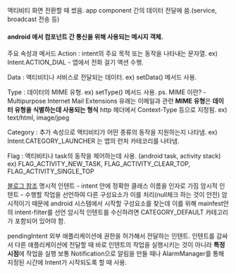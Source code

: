 액티비티 화면 전환할 때 썼음.
app component 간의 데이터 전달에 씀.(service, broadcast 전송 등)


#### android 에서 컴포넌트 간 통신을 위해 사용되는 메시지 객체.


주요 속성과 메서드
Action : intent의 주요 목적 또는 동작을 나타내는 문자열.
ex) Intent.ACTION_DIAL - 앱에서 전화 걸기 액션 수행.

Data : 액티비티나 서비스로 전달되는 데이터. 
ex) setData() 메서드 사용. 

Type : 데이터의 MIME 유형.
ex) setType() 메서드 사용.
ps. MIME 이란? - Multipurpose Internet Mail Extensions 유래는 이메일과 관련
**MIME 유형**은 **데이터 유형을 식별하는데 사용되는 형식**
http 헤더에서 Context-Type 등으로 지정됨.
ex) text/html, image/jpeg

Category : 추가 속성으로 액티비티가 어떤 종류의 동작을 지원하는지 나타냄.
ex) Intent.CATEGORY_LAUNCHER 는 앱의 런처 카테코리를 나타냄.

Flag : 액티비티나 task의 동작을 제어하는데 사용. (android task, activity stack)
ex) FLAG_ACTIVITY_NEW_TASK, FLAG_ACTIVITY_CLEAR_TOP, FLAG_ACTIVITY_SINGLE_TOP


[블로그 참조](https://self-motivated-developer.tistory.com/60)
명시적 인텐트 - intent 안에 정확한 클래스 이름을 인자로 가짐
암시적 인텐트 - 수행할 작업을 선언하여 다른 구성요소가 이를 처리(null체크 하는 것이 안전)
암시적이기 때문에 android 시스템에서 시작할 구성요소를 찾는데 이를 위해 mainfest안의 intent-filter를 선언
암시적 인텐트를 수신하려면 CATEGORY_DEFAULT 카테고리가 포함되어 있어야 함.


pendingIntent
외부 애플리케이션에 권한을 허가해서 전달하는 인텐트.
인텐트를 감싸서 다른 애플리케이션에 전달할 때 바로 인텐트의 작업을 실행시키는 것이 아니라 **특정 시점**에 작업을 실행 보통 Notification으로 알림을 만들 때나 AlarmManager를 통해 지정된 시간에 Intent가 시작되도록 할 때 사용.
